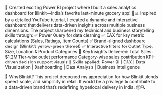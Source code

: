 🚀 Created exciting Power BI project where I built a sales analytics dashboard for Blinkit—India’s favorite last-minute grocery app! 🛒📊
Inspired by a detailed YouTube tutorial, I created a dynamic and interactive dashboard that delivers data-driven insights across multiple business dimensions. The project sharpened my technical and business storytelling skills through:
✅ Power Query for data cleaning
✅ DAX for key metric calculations (Sales, Ratings, Item Counts)
✅ Brand-aligned dashboard design (Blinkit’s yellow-green theme!)
✅ Interactive filters for Outlet Type, Size, Location & Product Categories
🔧 Key Insights Delivered:
Total Sales: $1.2M
Tier-wise outlet performance
Category-wise sales contribution
KPI-driven decision support visuals
🎯 Skills applied:
Power BI | DAX | Data Visualization | Dashboarding | Data Analysis | Business Intelligence

💭 Why Blinkit?
This project deepened my appreciation for how Blinkit blends speed, scale, and simplicity in retail. It would be a privilege to contribute to a data-driven brand that’s redefining hyperlocal delivery in India. 📦🔍
